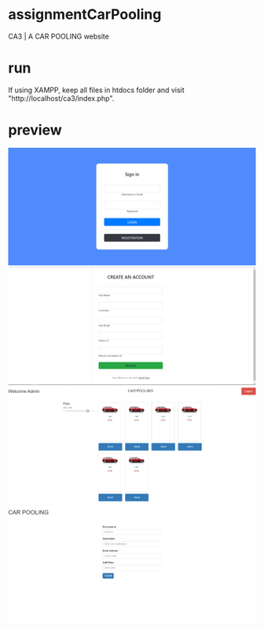 # assignmentCarPooling
CA3 | A CAR POOLING website

# run
If using XAMPP, keep all files in htdocs folder and visit "http://localhost/ca3/index.php".

# preview
![login page](https://github.com/MohammedImtiaz/assignmentCarPooling/blob/main/images/login.png)
![registration page](https://github.com/MohammedImtiaz/assignmentCarPooling/blob/main/images/reg.png)
![main page](https://github.com/MohammedImtiaz/assignmentCarPooling/blob/main/images/main.png)
![form page](https://github.com/MohammedImtiaz/assignmentCarPooling/blob/main/images/form.png)
